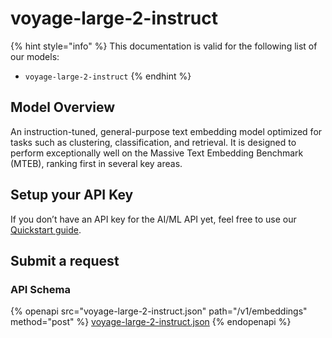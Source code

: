 # voyage-large-2-instruct

{% hint style="info" %}
This documentation is valid for the following list of our models:

* `voyage-large-2-instruct`
{% endhint %}

## Model Overview

An instruction-tuned, general-purpose text embedding model optimized for tasks such as clustering, classification, and retrieval. It is designed to perform exceptionally well on the Massive Text Embedding Benchmark (MTEB), ranking first in several key areas.

## Setup your API Key

If you don’t have an API key for the AI/ML API yet, feel free to use our [Quickstart guide](https://docs.aimlapi.com/quickstart/setting-up).

## Submit a request

### API Schema

{% openapi src="voyage-large-2-instruct.json" path="/v1/embeddings" method="post" %}
[voyage-large-2-instruct.json](voyage-large-2-instruct.json)
{% endopenapi %}

